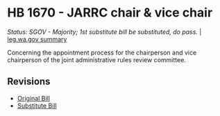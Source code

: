 # HB 1670 - JARRC chair & vice chair
*Status: SGOV - Majority; 1st substitute bill be substituted, do pass.* | [leg.wa.gov summary](https://app.leg.wa.gov/billsummary?BillNumber=1670&Year=2021)

Concerning the appointment process for the chairperson and vice chairperson of the joint administrative rules review committee.

## Revisions
* [Original Bill](1/)
* [Substitute Bill](S/)